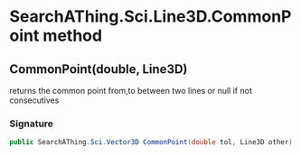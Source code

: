 # SearchAThing.Sci.Line3D.CommonPoint method
## CommonPoint(double, Line3D)
returns the common point from,to between two lines or null if not consecutives

### Signature
```csharp
public SearchAThing.Sci.Vector3D CommonPoint(double tol, Line3D other)
```
